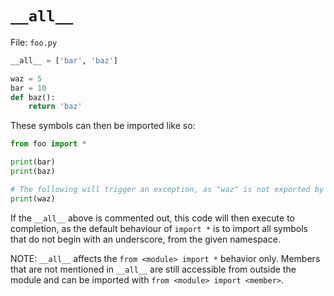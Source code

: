 # `__all__`

File: `foo.py`

```python
__all__ = ['bar', 'baz']

waz = 5
bar = 10
def baz():
    return 'baz'

```

These symbols can then be imported like so:

```python
from foo import *

print(bar)
print(baz)

# The following will trigger an exception, as "waz" is not exported by the module
print(waz)

```

If the `__all__` above is commented out, this code will then execute to completion, as the default behaviour of `import *` is to import all symbols that do not begin with an underscore, from the given namespace.

NOTE: `__all__` affects the `from <module> import *` behavior only. Members that are not mentioned in `__all__` are still accessible from outside the module and can be imported with `from <module> import <member>`.



